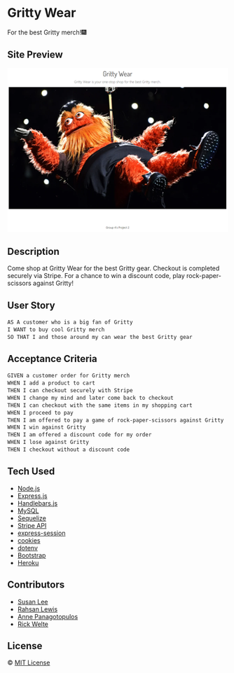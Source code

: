 # Gritty Wear
For the best Gritty merch!🎆

## Site Preview
<img alt="screenshot of Gritty Wear website" src="./public/assets/images/homepage-preview.png" />

## Description
Come shop at Gritty Wear for the best Gritty gear. Checkout is completed securely via Stripe. For a chance to win a discount code, play rock-paper-scissors against Gritty!

## User Story
```md
AS A customer who is a big fan of Gritty
I WANT to buy cool Gritty merch
SO THAT I and those around my can wear the best Gritty gear
```

## Acceptance Criteria
```md
GIVEN a customer order for Gritty merch
WHEN I add a product to cart
THEN I can checkout securely with Stripe
WHEN I change my mind and later come back to checkout
THEN I can checkout with the same items in my shopping cart
WHEN I proceed to pay
THEN I am offered to pay a game of rock-paper-scissors against Gritty
WHEN I win against Gritty
THEN I am offered a discount code for my order
WHEN I lose against Gritty
THEN I checkout without a discount code
```

## Tech Used
* [Node.js](https://nodejs.org/en/)
* [Express.js](https://expressjs.com/)
* [Handlebars.js](https://handlebarsjs.com/)
* [MySQL](https://www.mysql.com/)
* [Sequelize](https://www.npmjs.com/package/sequelize)
* [Stripe API](https://stripe.com/docs/api)
* [express-session](https://www.npmjs.com/package/express-session)
* [cookies](https://www.npmjs.com/package/express-session)
* [dotenv](https://www.npmjs.com/package/dotenv)
* [Bootstrap](https://getbootstrap.com)
* [Heroku](https://www.heroku.com/)


## Contributors
* [Susan Lee](https://github.com/s-s-lee)
* [Rahsan Lewis](https://github.com/RahsanLewis)
* [Anne Panagotopulos](https://github.com/Aepango)
* [Rick Welte](https://github.com/rktvpr)

## License
©️ [MIT License](https://github.com/rktvpr/Gritty-Wear/blob/main/LICENSE)